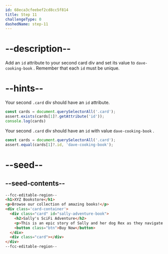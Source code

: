 ```yaml
---
id: 68eca3cfeebef2cd8cc5f814
title: Step 11
challengeType: 0
dashedName: step-11
---
```


# --description--

Add an `id` attribute to your second card div and set its value to `dave-cooking-book` . Remember that each `id` must be unique.

# --hints--

Your second `.card` div should have an `id` attribute.

```js
const cards = document.querySelectorAll('.card');
assert.exists(cards[1]?.getAttribute('id'));
console.log(cards)
```

Your second `.card` div should have an `id` with value `dave-cooking-book` .

```js
const cards = document.querySelectorAll('.card');
assert.equal(cards[1]?.id, 'dave-cooking-book');
```

# --seed--

## --seed-contents--

```html
--fcc-editable-region--
<h1>XYZ Bookstore</h1>
<p>Browse our collection of amazing books!</p>
<div class='card-container'>
  <div class="card" id="sally-adventure-book">
    <h2>Sally's SciFi Adventure</h2>
    <p>This is an epic story of Sally and her dog Rex as they navigate through other worlds.</p>
    <button class="btn">Buy Now</button>
  </div>
  <div class="card"></div>
</div>
--fcc-editable-region--
```
